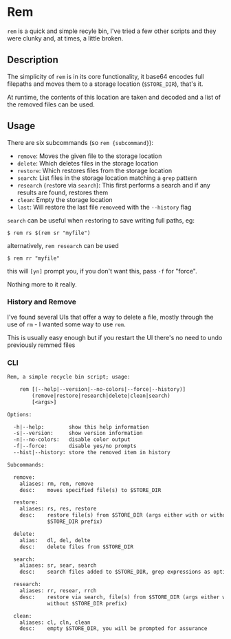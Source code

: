 <!-- markdownlint-disable MD013 -->

# Rem

`rem` is a quick and simple recyle bin, I've tried a few other scripts and they were clunky and, at times, a little broken.

## Description

The simplicity of `rem` is in its core functionality, it base64 encodes full filepaths and moves them to a storage location (`$STORE_DIR`), that's it.

At runtime, the contents of this location are taken and decoded and a list of the removed files can be used.

## Usage

There are six subcommands (so `rem {subcommand}`):

- `remove`: Moves the given file to the storage location
- `delete`: Which deletes files in the storage location
- `restore`: Which restores files from the storage location
- `search`: List files in the storage location matching a `grep` pattern
- `research` (`res`tore via `search`): This first performs a search and if any results are found, restores them
- `clean`: Empty the storage location
- `last`: Will restore the last file `remove`ed with the `--history` flag

`search` can be useful when `r`e`s`toring to save writing full paths, eg:

    $ rem rs $(rem sr "myfile")

alternatively, `rem research` can be used

    $ rem rr "myfile"

this will `[yn]` prompt you, if you don't want this, pass `-f` for "force".

Nothing more to it really.

### History and Remove

I've found several UIs that offer a way to delete a file, mostly through the use of `rm` - I wanted some way to use `rem`.

This is usually easy enough but if you restart the UI there's no need to undo previously remmed files

### CLI

```txt
Rem, a simple recycle bin script; usage:

    rem [(--help|--version|--no-colors|--force|--history)]
        (remove|restore|research|delete|clean|search)
        [<args>]

Options:

  -h|--help:        show this help information
  -s|--version:     show version information
  -n|--no-colors:   disable color output
  -f|--force:       disable yes/no prompts
  --hist|--history: store the removed item in history

Subcommands:

  remove:
    aliases: rm, rem, remove
    desc:    moves specified file(s) to $STORE_DIR

  restore:
    aliases: rs, res, restore
    desc:    restore file(s) from $STORE_DIR (args either with or without
             $STORE_DIR prefix)

  delete:
    alias:   dl, del, delte
    desc:    delete files from $STORE_DIR

  search:
    aliases: sr, sear, search
    desc:    search files added to $STORE_DIR, grep expressions as optional args

  research:
    aliases: rr, resear, rrch
    desc:    restore via search, file(s) from $STORE_DIR (args either with or
             without $STORE_DIR prefix)

  clean:
    aliases: cl, cln, clean
    desc:    empty $STORE_DIR, you will be prompted for assurance
```
